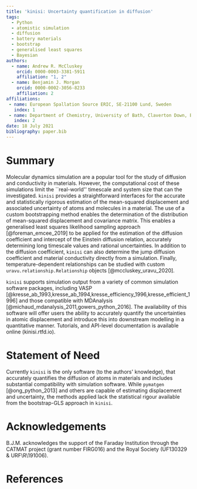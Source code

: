 ```yaml
---
title: 'kinisi: Uncertainty quantification in diffusion'
tags:
  - Python
  - atomistic simulation
  - diffusion
  - battery materials
  - bootstrap
  - generalised least squares
  - Bayesian
authors:
  - name: Andrew R. McCluskey
    orcid: 0000-0003-3381-5911
    affiliation: "1, 2"
  - name: Benjamin J. Morgan
    orcid: 0000-0002-3056-8233
    affiliation: 2
affiliations:
 - name: European Spallation Source ERIC, SE-21100 Lund, Sweden
   index: 1
 - name: Department of Chemistry, University of Bath, Claverton Down, Bath, BA2 7AY, UK
   index: 2
date: 18 July 2021
bibliography: paper.bib
---
```


# Summary

Molecular dynamics simulation are a popular tool for the study of diffusion and conductivity in materials. 
However, the computational cost of these simulations limit the ``real-world'' timescale and system size that can the investigated. 
`kinisi` provides a straightforward interfaces for the accurate and statistically rigorous estimation of the mean-squared displacement and associated uncertainty of atoms and molecules in a material. 
The use of a custom bootstrapping method enables the determination of the distribution of mean-squared displacement and covariance matrix. 
This enables a generalised least squares likelihood sampling approach [@foreman_emcee_2019] to be applied for the estimation of the diffusion coefficient and intercept of the Einstein diffusion relation, accurately determining long timescale values and rational uncertainties. 
In addition to the diffusion coefficient, `kinisi` can also determine the jump diffusion coefficient and material conductivity directly from a simulation.
Finally, temperature-dependent relationships can be studied with custom `uravu.relationship.Relationship` objects [@mccluskey_uravu_2020]. 

`kinisi` supports simulation output from a variety of common simulation software packages, including VASP [@kresse_ab_1993,kresse_ab_1994,kresse_efficiency_1996,kresse_efficient_1996] and those compatible with MDAnalysis [@michaud_mdanalysis_2011,gowers_python_2016]. 
The availability of this software will offer users the ability to accurately quantify the uncertainties in atomic displacement and introduce this into downstream modelling in a quantitative manner. 
Tutorials, and API-level documentation is available online (kinisi.rtfd.io). 

# Statement of Need

Currently `kinisi` is the only software (to the authors' knowledge), that accurately quantifies the diffusion of atoms in materials and includes substantial compatibility with simulation software. 
While `pymatgen` [@ong_python_2013] and others are capable of estimating displacement and uncertainty, the methods applied lack the statistical rigour available from the bootstrap-GLS approach in `kinisi`. 

# Acknowledgements

B.J.M. acknowledges the support of the Faraday Institution through the CATMAT project (grant number FIRG016) and the Royal Society (UF130329 & URF\R\191006).

# References

